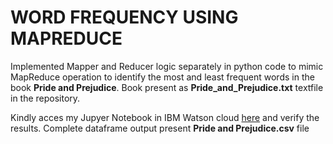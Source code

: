 # WORD FREQUENCY USING MAPREDUCE

Implemented Mapper and Reducer logic separately in python code to mimic MapReduce operation to identify the most and least frequent words in the book <b>Pride and Prejudice</b>. Book present as <b>Pride_and_Prejudice.txt</b> textfile in the repository.  
  
Kindly acces my Jupyer Notebook in IBM Watson cloud <a href="https://dataplatform.cloud.ibm.com/analytics/notebooks/v2/5902f859-011f-49c8-bd7e-31852cf9802d/view?access_token=e1e414a63e241a0c54e15559cd334eb862b57b0dcacae1d425adfffec190d099">here</a> and verify the results. Complete dataframe output present <b>Pride and Prejudice.csv</b> file
